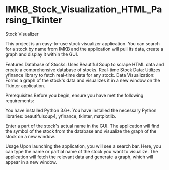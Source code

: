 # IMKB_Stock_Visualization_HTML_Parsing_Tkinter


Stock Visualizer

This project is an easy-to-use stock visualizer application. You can search for a stock by name from IMKB and the application will pull its data, create a graph and display it within the GUI.

Features
Database of Stocks: Uses Beautiful Soup to scrape HTML data and create a comprehensive database of stocks.
Real-time Stock Data: Utilizes yfinance library to fetch real-time data for any stock.
Data Visualization: Forms a graph of the stock's data and visualizes it in a new window on the Tkinter application.


Prerequisites
Before you begin, ensure you have met the following requirements:

You have installed Python 3.6+.
You have installed the necessary Python libraries: beautifulsoup4, yfinance, tkinter, matplotlib.

Enter a part of the stock's actual name in the GUI. The application will find the symbol of the stock from the database and visualize the graph of the stock on a new window.

Usage
Upon launching the application, you will see a search bar. Here, you can type the name or partial name of the stock you want to visualize. The application will fetch the relevant data and generate a graph, which will appear in a new window.

